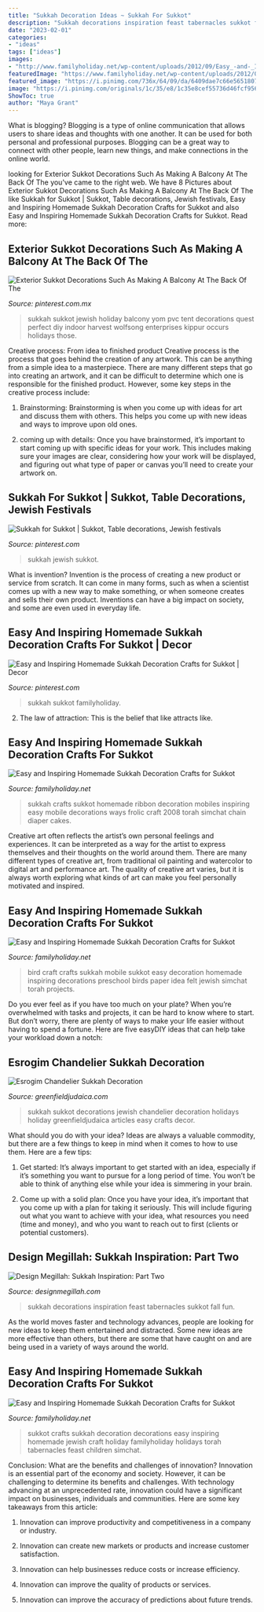 ```yaml
---
title: "Sukkah Decoration Ideas ~ Sukkah For Sukkot"
description: "Sukkah decorations inspiration feast tabernacles sukkot fall fun"
date: "2023-02-01"
categories:
- "ideas"
tags: ["ideas"]
images:
- "http://www.familyholiday.net/wp-content/uploads/2012/09/Easy_-and-_Inspiring_-Homemade_-Sukkah_-Decoration_-Crafts_-for_-Sukkot__43.jpg"
featuredImage: "https://www.familyholiday.net/wp-content/uploads/2012/09/Easy_-and-_Inspiring_-Homemade_-Sukkah_-Decoration_-Crafts_-for_-Sukkot__01.jpg"
featured_image: "https://i.pinimg.com/736x/64/09/da/6409dae7c66e56518075618bbc340e26.jpg"
image: "https://i.pinimg.com/originals/1c/35/e8/1c35e8cef55736d46fcf9564821145f5.jpg"
ShowToc: true
author: "Maya Grant"
---
```



What is blogging?
Blogging is a type of online communication that allows users to share ideas and thoughts with one another. It can be used for both personal and professional purposes. Blogging can be a great way to connect with other people, learn new things, and make connections in the online world.

	

		
looking for Exterior Sukkot Decorations Such As Making A Balcony At The Back Of The you've came to the right web. We have 8 Pictures about Exterior Sukkot Decorations Such As Making A Balcony At The Back Of The like Sukkah for Sukkot | Sukkot, Table decorations, Jewish festivals, Easy and Inspiring Homemade Sukkah Decoration Crafts for Sukkot and also Easy and Inspiring Homemade Sukkah Decoration Crafts for Sukkot. Read more:
		
    
## Exterior Sukkot Decorations Such As Making A Balcony At The Back Of The

<img loading=lazy src="https://i.pinimg.com/originals/1c/35/e8/1c35e8cef55736d46fcf9564821145f5.jpg" onerror="this.onerror=null;this.src='https://tse4.mm.bing.net/th?id=OIP.hWdm77m8rtzxBLAR1bKKsgHaFj&amp;pid=15.1';" alt="Exterior Sukkot Decorations Such As Making A Balcony At The Back Of The">

_Source: pinterest.com.mx_

>sukkah sukkot jewish holiday balcony yom pvc tent decorations quest perfect diy indoor harvest wolfsong enterprises kippur occurs holidays those. 

	

Creative process: From idea to finished product
Creative process is the process that goes behind the creation of any artwork. This can be anything from a simple idea to a masterpiece. There are many different steps that go into creating an artwork, and it can be difficult to determine which one is responsible for the finished product. However, some key steps in the creative process include:
1. Brainstorming: Brainstorming is when you come up with ideas for art and discuss them with others. This helps you come up with new ideas and ways to improve upon old ones.

2. coming up with details: Once you have brainstormed, it’s important to start coming up with specific ideas for your work. This includes making sure your images are clear, considering how your work will be displayed, and figuring out what type of paper or canvas you’ll need to create your artwork on.

    
## Sukkah For Sukkot | Sukkot, Table Decorations, Jewish Festivals

<img loading=lazy src="https://i.pinimg.com/736x/64/09/da/6409dae7c66e56518075618bbc340e26.jpg" onerror="this.onerror=null;this.src='https://tse4.mm.bing.net/th?id=OIP.dN4KwHJhdwFuagqXHhE0qAHaJ3&amp;pid=15.1';" alt="Sukkah for Sukkot | Sukkot, Table decorations, Jewish festivals">

_Source: pinterest.com_

>sukkah jewish sukkot. 

	

What is invention?
Invention is the process of creating a new product or service from scratch. It can come in many forms, such as when a scientist comes up with a new way to make something, or when someone creates and sells their own product. Inventions can have a big impact on society, and some are even used in everyday life.

    
## Easy And Inspiring Homemade Sukkah Decoration Crafts For Sukkot | Decor

<img loading=lazy src="https://i.pinimg.com/originals/87/cd/6c/87cd6c0b7f7eb5f16279af74a698bf54.jpg" onerror="this.onerror=null;this.src='https://tse1.mm.bing.net/th?id=OIP.yHju2kuLIu1d_6WK7O7rGAHaFB&amp;pid=15.1';" alt="Easy and Inspiring Homemade Sukkah Decoration Crafts for Sukkot | Decor">

_Source: pinterest.com_

>sukkah sukkot familyholiday. 

	

2. The law of attraction: This is the belief that like attracts like.

    
## Easy And Inspiring Homemade Sukkah Decoration Crafts For Sukkot

<img loading=lazy src="https://www.familyholiday.net/wp-content/uploads/2012/09/Easy_-and-_Inspiring_-Homemade_-Sukkah_-Decoration_-Crafts_-for_-Sukkot__01.jpg" onerror="this.onerror=null;this.src='https://tse1.mm.bing.net/th?id=OIP.GagfSPD14wnG1gCt50oAWwHaJQ&amp;pid=15.1';" alt="Easy and Inspiring Homemade Sukkah Decoration Crafts for Sukkot">

_Source: familyholiday.net_

>sukkah crafts sukkot homemade ribbon decoration mobiles inspiring easy mobile decorations ways frolic craft 2008 torah simchat chain diaper cakes. 

	

Creative art often reflects the artist’s own personal feelings and experiences. It can be interpreted as a way for the artist to express themselves and their thoughts on the world around them. There are many different types of creative art, from traditional oil painting and watercolor to digital art and performance art. The quality of creative art varies, but it is always worth exploring what kinds of art can make you feel personally motivated and inspired.

    
## Easy And Inspiring Homemade Sukkah Decoration Crafts For Sukkot

<img loading=lazy src="http://www.familyholiday.net/wp-content/uploads/2012/09/Easy_-and-_Inspiring_-Homemade_-Sukkah_-Decoration_-Crafts_-for_-Sukkot__43.jpg" onerror="this.onerror=null;this.src='https://tse4.mm.bing.net/th?id=OIP.qMFhiWmntnI9WYpPjs_qpgHaG8&amp;pid=15.1';" alt="Easy and Inspiring Homemade Sukkah Decoration Crafts for Sukkot">

_Source: familyholiday.net_

>bird craft crafts sukkah mobile sukkot easy decoration homemade inspiring decorations preschool birds paper idea felt jewish simchat torah projects. 

	

Do you ever feel as if you have too much on your plate? When you’re overwhelmed with tasks and projects, it can be hard to know where to start. But don’t worry, there are plenty of ways to make your life easier without having to spend a fortune. Here are five easyDIY ideas that can help take your workload down a notch: 

    
## Esrogim Chandelier Sukkah Decoration

<img loading=lazy src="http://www.greenfieldjudaica.com/itemimageslarge/200301_Esrogim_Chandelier_Sukkah_Decoration.jpg" onerror="this.onerror=null;this.src='https://tse1.mm.bing.net/th?id=OIP.DIYJEU7-JkRxiVMsFxK_4wHaLH&amp;pid=15.1';" alt="Esrogim Chandelier Sukkah Decoration">

_Source: greenfieldjudaica.com_

>sukkah sukkot decorations jewish chandelier decoration holidays holiday greenfieldjudaica articles easy crafts decor. 

	

What should you do with your idea?
Ideas are always a valuable commodity, but there are a few things to keep in mind when it comes to how to use them. Here are a few tips: 
1. Get started: It’s always important to get started with an idea, especially if it’s something you want to pursue for a long period of time. You won’t be able to think of anything else while your idea is simmering in your brain.

2. Come up with a solid plan: Once you have your idea, it’s important that you come up with a plan for taking it seriously. This will include figuring out what you want to achieve with your idea, what resources you need (time and money), and who you want to reach out to first (clients or potential customers). 


    
## Design Megillah: Sukkah Inspiration: Part Two

<img loading=lazy src="http://2.bp.blogspot.com/-Dsyk_PK1l44/VggSY_aqBRI/AAAAAAAAMc8/F2Z-YKyZyEY/s1600/sukkah_decor1.jpg" onerror="this.onerror=null;this.src='https://tse2.mm.bing.net/th?id=OIP.onnfqpj9aIhRVwbtswVrtwHaFc&amp;pid=15.1';" alt="Design Megillah: Sukkah Inspiration: Part Two">

_Source: designmegillah.com_

>sukkah decorations inspiration feast tabernacles sukkot fall fun. 

	

As the world moves faster and technology advances, people are looking for new ideas to keep them entertained and distracted. Some new ideas are more effective than others, but there are some that have caught on and are being used in a variety of ways around the world.

    
## Easy And Inspiring Homemade Sukkah Decoration Crafts For Sukkot

<img loading=lazy src="http://www.familyholiday.net/wp-content/uploads/2012/09/Easy_-and-_Inspiring_-Homemade_-Sukkah_-Decoration_-Crafts_-for_-Sukkot__26.jpg" onerror="this.onerror=null;this.src='https://tse2.mm.bing.net/th?id=OIP.Vzu2Rey-SDEpS90FpxV1NAHaHy&amp;pid=15.1';" alt="Easy and Inspiring Homemade Sukkah Decoration Crafts for Sukkot">

_Source: familyholiday.net_

>sukkot crafts sukkah decoration decorations easy inspiring homemade jewish craft holiday familyholiday holidays torah tabernacles feast children simchat. 

	

Conclusion: What are the benefits and challenges of innovation?
Innovation is an essential part of the economy and society. However, it can be challenging to determine its benefits and challenges. With technology advancing at an unprecedented rate, innovation could have a significant impact on businesses, individuals and communities. Here are some key takeaways from this article:
1. Innovation can improve productivity and competitiveness in a company or industry.

2. Innovation can create new markets or products and increase customer satisfaction.

3. Innovation can help businesses reduce costs or increase efficiency.

4. Innovation can improve the quality of products or services.

5. Innovation can improve the accuracy of predictions about future trends.

